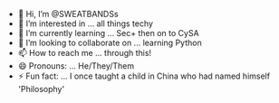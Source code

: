 - 👋 Hi, I’m @SWEATBANDSs
- 👀 I’m interested in ... all things techy
- 🌱 I’m currently learning ... Sec+ then on to CySA
- 💞️ I’m looking to collaborate on ... learning Python
- 📫 How to reach me ... through this!
- 😄 Pronouns: ... He/They/Them
- ⚡ Fun fact: ... I once taught a child in China who had named himself 'Philosophy'

<!---
SWEATBANDSs/SWEATBANDSs is a ✨ special ✨ repository because its `README.md` (this file) appears on your GitHub profile.
You can click the Preview link to take a look at your changes.
--->
